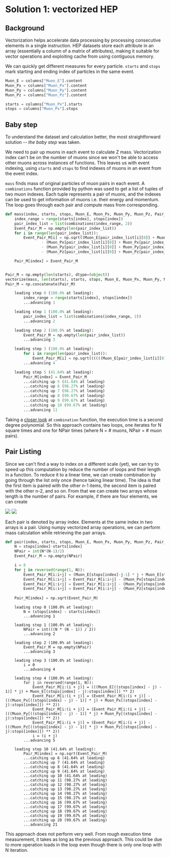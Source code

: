 # Solution 1: vectorized HEP

## Background

Vectorization helps accelerate data processing by processing consecutive elements in a single instruction. HEP datasets store each attribute in an array (essentially a column of a matrix of attributes), making it suitable for vector operations and exploiting cache from using contiguous memory.

We can quickly get different measures for every particle. `starts` and `stops` mark starting and ending index of particles in the same event.
```python
Muon_E = columns["Muon_E"].content
Muon_Px = columns["Muon_Px"].content
Muon_Py = columns["Muon_Py"].content
Muon_Pz = columns["Muon_Pz"].content

starts = columns["Muon_Px"].starts
stops = columns["Muon_Px"].stops
```


## Baby step

To understand the dataset and calculation better, the most straightforward solution -- *the baby step* was taken.

We need to pair up muons in each event to calculate Z mass. Vectorization index can't be on the number of muons since we won't be able to access other muons across instances of functions. This leaves us with event indexing, using `starts` and `stops` to find indexes of muons in an event from the event index.

`mass` finds mass of original particles of muon pairs in each event. A `combinations` function provided by python was used to get a list of tuples of two muon indexes. Each tuple represents a pair of muons, and the indexes can be used to get information of muons i.e. their energy and momentum. The loop goes through each pair and compute mass from corresponding.

```python
def mass(index, starts, stops, Muon_E, Muon_Px, Muon_Py, Muon_Pz, Pair_M):
	index_range = range(starts[index], stops[index])
	pair_index_list = list(combinations(index_range, 2))
	Event_Pair_M = np.empty(len(pair_index_list))
	for i in range(len(pair_index_list)):
		Event_Pair_M[i] = np.sqrt((Muon_E[pair_index_list[i][0]] + Muon_E[pair_index_list[i][1]])**2
				- (Muon_Px[pair_index_list[i][0]] + Muon_Px[pair_index_list[i][1]])**2
				- (Muon_Py[pair_index_list[i][0]] + Muon_Py[pair_index_list[i][1]])**2
				- (Muon_Pz[pair_index_list[i][0]] + Muon_Pz[pair_index_list[i][1]])**2)

	Pair_M[index] = Event_Pair_M


Pair_M = np.empty(len(starts), dtype=(object))
vectorize(mass, len(starts), starts, stops, Muon_E, Muon_Px, Muon_Py, Muon_Pz, Pair_M)
Pair_M = np.concatenate(Pair_M)
```

```python
	leading step 0 (100.0% at leading): 
	    index_range = range(starts[index], stops[index])
	    ...advancing 1

	leading step 1 (100.0% at leading): 
	    pair_index_list = list(combinations(index_range, 2))
	    ...advancing 2

	leading step 2 (100.0% at leading): 
	    Event_Pair_M = np.empty(len(pair_index_list))
	    ...advancing 3

	leading step 3 (100.0% at leading): 
	    for i in range(len(pair_index_list)):
	        Event_Pair_M[i] = np.sqrt((((((Muon_E[pair_index_list[i][0]] + Muon_E[pair_index_list[i][1]]) ** 2) - ((Muon_Px[pair_index_list[i][0]] + Muon_Px[pair_index_list[i][1]]) ** 2)) - ((Muon_Py[pair_index_list[i][0]] + Muon_Py[pair_index_list[i][1]]) ** 2)) - ((Muon_Pz[pair_index_list[i][0]] + Muon_Pz[pair_index_list[i][1]]) ** 2)))
	    ...advancing 4

	leading step 5 (41.64% at leading): 
	    Pair_M[index] = Event_Pair_M
	    ...catching up 5 (41.64% at leading)
	    ...catching up 6 (98.27% at leading)
	    ...catching up 7 (98.27% at leading)
	    ...catching up 8 (99.67% at leading)
	    ...catching up 9 (99.67% at leading)
	    ...catching up 10 (99.67% at leading)
	    ...advancing 11

```

Taking a [closer look](https://docs.python.org/2/library/itertools.html#itertools.combinations) at `combination` function, the execution time is a second degree polynomial. So this approach contains two loops, one iterates for N square times and one for NPair times (where N = # muons, NPair = # muon pairs).

## Pair Listing

Since we can't find a way to index on a different scale (yet), we can try to speed up this computation by reduce the number of loops and their length in a function. To reduce it to a linear time, we can create combination by going through the list only once (hence taking linear time). The idea is that the first item is paired with the other n-1 items, the second item is paired with the other n-2, and so on. From that we can create two arrays whose length is the number of pairs. For example, if there are four elements, we can create

![](https://snag.gy/0yGSvB.jpg)
![](https://snag.gy/uyMpjN.jpg)

Each pair is denoted by array index. Elements at the same index in two arrays is a pair. Using numpy vectorized array operations, we can perform mass calculation while retrieving the pair arrays.

```python
def pair(index, starts, stops, Muon_E, Muon_Px, Muon_Py, Muon_Pz, Pair_M):
	N = stops[index]-starts[index]
	NPair = int(N*(N-1)/2)
	Event_Pair_M = np.empty(NPair)

	i = 0
	for j in reversed(range(1, N)):
		Event_Pair_M[i:i+j] = (Muon_E[stops[index]-j-1] * j + Muon_E[stops[index]-j:stops[index]])**2
		Event_Pair_M[i:i+j] = Event_Pair_M[i:i+j] - (Muon_Px[stops[index]-j-1] * j + Muon_Px[stops[index]-j:stops[index]])**2
		Event_Pair_M[i:i+j] = Event_Pair_M[i:i+j] - (Muon_Py[stops[index]-j-1] * j + Muon_Py[stops[index]-j:stops[index]])**2
		Event_Pair_M[i:i+j] = Event_Pair_M[i:i+j] - (Muon_Pz[stops[index]-j-1] * j + Muon_Pz[stops[index]-j:stops[index]])**2
		
	Pair_M[index] = np.sqrt(Event_Pair_M)
```


```
	leading step 0 (100.0% at leading): 
	    N = (stops[index] - starts[index])
	    ...advancing 1

	leading step 1 (100.0% at leading): 
	    NPair = int(((N * (N - 1)) / 2))
	    ...advancing 2

	leading step 2 (100.0% at leading): 
	    Event_Pair_M = np.empty(NPair)
	    ...advancing 3

	leading step 3 (100.0% at leading): 
	    i = 0
	    ...advancing 4

	leading step 4 (100.0% at leading): 
	    for j in reversed(range(1, N)):
	        Event_Pair_M[i:(i + j)] = (((Muon_E[((stops[index] - j) - 1)] * j) + Muon_E[(stops[index] - j):stops[index]]) ** 2)
	        Event_Pair_M[i:(i + j)] = (Event_Pair_M[i:(i + j)] - (((Muon_Px[((stops[index] - j) - 1)] * j) + Muon_Px[(stops[index] - j):stops[index]]) ** 2))
	        Event_Pair_M[i:(i + j)] = (Event_Pair_M[i:(i + j)] - (((Muon_Py[((stops[index] - j) - 1)] * j) + Muon_Py[(stops[index] - j):stops[index]]) ** 2))
	        Event_Pair_M[i:(i + j)] = (Event_Pair_M[i:(i + j)] - (((Muon_Pz[((stops[index] - j) - 1)] * j) + Muon_Pz[(stops[index] - j):stops[index]]) ** 2))
	        i = (i + j)
	    ...advancing 5

	leading step 10 (41.64% at leading): 
	    Pair_M[index] = np.sqrt(Event_Pair_M)
	    ...catching up 6 (41.64% at leading)
	    ...catching up 7 (41.64% at leading)
	    ...catching up 8 (41.64% at leading)
	    ...catching up 9 (41.64% at leading)
	    ...catching up 10 (41.64% at leading)
	    ...catching up 11 (98.27% at leading)
	    ...catching up 12 (98.27% at leading)
	    ...catching up 13 (98.27% at leading)
	    ...catching up 14 (98.27% at leading)
	    ...catching up 15 (98.27% at leading)
	    ...catching up 16 (99.67% at leading)
	    ...catching up 17 (99.67% at leading)
	    ...catching up 18 (99.67% at leading)
	    ...catching up 19 (99.67% at leading)
	    ...catching up 20 (99.67% at leading)
	    ...advancing 21

```

This approach does not perform very well. From rough execution time measurement, it takes as long as the previous approach. This could be due to more operation loads in the loop even though there is only one loop with N iteration.